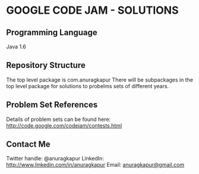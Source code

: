 GOOGLE CODE JAM - SOLUTIONS
===========================

Programming Language
--------------------
Java 1.6

Repository Structure
--------------------
The top level package is com.anuragkapur
There will be subpackages in the top level package for solutions to probelms sets of different years.

Problem Set References
----------------------
Details of problem sets can be found here: http://code.google.com/codejam/contests.html

Contact Me
----------

Twitter handle: @anuragkapur
LinkedIn: http://www.linkedin.com/in/anuragkapur
Email: anuragkapur@gmail.com
